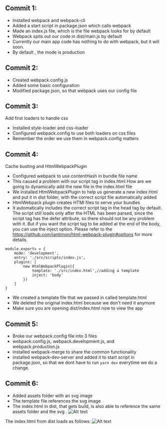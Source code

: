 
## Commit 1:
- Installed webpack and webpack-cli
- Added a start script in package.json which calls webpack
- Made an index.js file, which is the file webpack looks for by default
- Webpack spits out our code in dist/main.js by default
- Currently our main app code has nothing to do with webpack, but it will soon.
- By default , the mode is production

## Commit 2:
- Created webpack.config.js
- Added some basic configuration
- Modified package.json, so that webpack uses our config file

## Commit 3:
Add first loaders to handle css
- Installed style-loader and css-loader
- Configured webpack.config to use both loaders on css files
- Remember the order we use them in webpack.config matters

## Commit 4:
Cache busting and HtmlWebpackPlugin
- Configured webpack to use contentHash in bundle file name
- This caused a problem with our script tag in index.html.How are we going to dynamically add the new file in the index.html file
- We installed HtmlWebpackPlugin to help us generate a new index.html and put it in dist folder, with the correct script file automatically added
- HtmlWebpack plugin creates HTMl files to serve your bundles
- It automatically includes the correct script tag in the head tag by default.
 The script still loads only after the HTML has been parsed, since the script tag has the defer attribute, so there should not be any problem with it. But if you  want the script tag to be added at the end of the body, you can use the inject option. Please refer to the https://github.com/jantimon/html-webpack-plugin#options for more details.

```
module.exports = {
    mode: 'development',
    entry: './src/scripts/index.js',
    plugins: [
        new HtmlWebpackPlugin({
            template: './src/index.html',//adding a template
            inject: 'body'
        })
    ]
}

```


- We created a template file that we passed in called template.html
- We deleted the original index.html because we don't need it anymore
- Make sure you are opening dist/index.html now to view the app


## Commit 5:
- Broke our webpack.config file into 3 files
- webpack.config.js, webpack.development.js, and webpack.production.js
- installed webpack-merge to share the common functionality
- installed webpack-dev-server and added it to start script in package.json, so that we dont have to run ``yarn dev``
everytime we do a change.

## Commit 6:
- Added assets folder with an svg image
- The template file references the svg image
- The index.html in dist, that gets build, is also able to reference the same assets folder and the svg .
![Alt text](https://file%252B.vscode-resource.vscode-cdn.net/Users/s0k06tn/Documents/Screenshot%25202024-02-24%2520at%25202.31.27%2520PM.png?version%253D1708765374344)

The index.html from dist loads as follows:
![Alt text](https://file%252B.vscode-resource.vscode-cdn.net/Users/s0k06tn/Documents/Screenshot%25202024-02-24%2520at%25202.31.39%2520PM.png?version%253D1708765338209)


